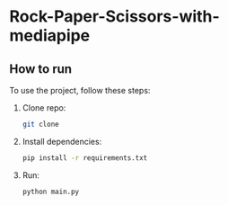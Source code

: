 # Rock-Paper-Scissors-with-mediapipe

## How to run
To use the project, follow these steps:

1. Clone repo:
    ```bash
    git clone 
    ```

2. Install dependencies:
    ```bash
    pip install -r requirements.txt
    ```

3. Run:
    ```bash
    python main.py
    ```
